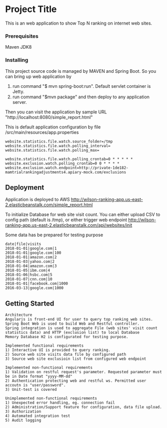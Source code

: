 # Project Title
This is an web application to show Top N ranking on internet web sites.

### Prerequisites
Maven
JDK8

### Installing
This project source code is managed by MAVEN and Spring Boot. So you can bring up web application by 
1) run command "$ mvn spring-boot:run". Default servlet container is Jetty.
2) run command "$mvn package" and then deploy to any application server.

Then you can visit the application by sample URL "http://localhost:8080/simple_report.html"

This is default application configuration by file /src/main/resources/app.properties
```
website.statistics.file.watch.source_folder=/tmp
website.statistics.file.watch.polling_interval=
website.statistics.file.watch.polling_max=

website.statistics.file.watch.polling_crontab=0 * * * * *
website.exclusion.watch.polling_crontab=0 0 * * * *
website.exclusion.watch.endpoint=http://private-1de182-mamtrialrankingadjustments4.apiary-mock.com/exclusions
```

## Deployment
Application is deployed to AWS
http://wilson-ranking-app.us-east-2.elasticbeanstalk.com/simple_report.html

To initialize Database for web site visit count. You can either upload CSV to config path (default is /tmp), or either trigger web endpoint
http://wilson-ranking-app.us-east-2.elasticbeanstalk.com/api/websites/init

Some data has be prepared for testing purpose
```
date|file|visits
2018-01-01|google.com|1
2018-01-01|google.com|100
2018-01-01|amazon.com|2
2018-01-03|yahoo.com|2
2018-01-04|amazon.com|3
2018-01-05|ibm.com|4
2018-01-06|hsbc.com|5
2018-01-07|cnn.com|10
2018-01-01|facebook.com|1000
2016-03-13|google.com|1000
```

## Getting Started
```
Architecture
Angularjs is front-end UI for user to query top ranking web sites.
Spring Boot Web is used to build Web and Restful controller.
Spring integration is used to aggregate File (web sites' visit count statistics data) and HTTP (exclusion list) to local Database
Memory Database H2 is configurated for testing purpose.
```
```
Implemented functional requirements
1) Interactive UI is provided to query ranking.
2) Source web site visits data file by configured path
3) Source web site exclusioin list from configured web endpoint
```
```
Implemented non-functional requirements
1) Validation on restful request's parameter. Requested parameter must be in Date format "yyyy-MM-dd"
2) Authentication protecting web and restful ws. Permitted user accoutn is "user/password".
3) Unit-test is covered
```
```
Unimplemented non-functional requirements
1) Unexpected error handling, eg. connection fail
2) Administration/Support feature for configuration, data file upload.
3) Authorization
4) Automated integration test
5) Audit logging
```
